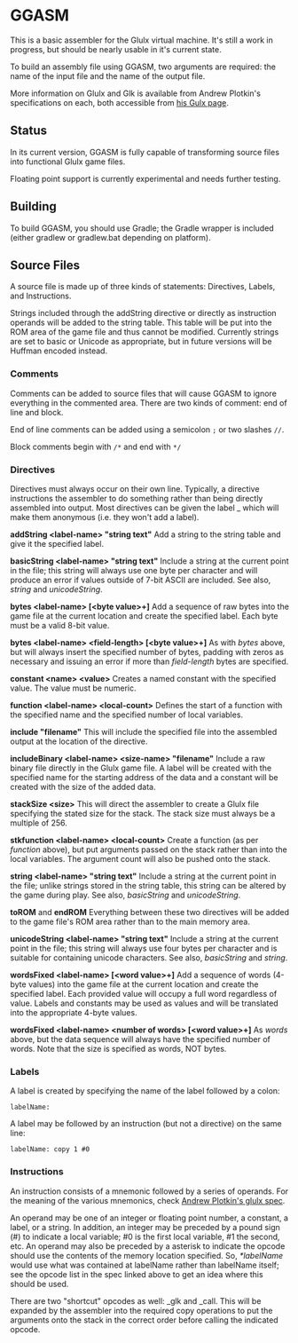 # GGASM

This is a basic assembler for the Glulx virtual machine. It's still a work in progress, but should be nearly usable in it's current state.

To build an assembly file using GGASM, two arguments are required: the name of the input file and the name of the output file.

More information on Glulx and Glk is available from Andrew Plotkin's specifications on each, both accessible from [his Gulx page](http://www.eblong.com/zarf/glulx/).

## Status

In its current version, GGASM is fully capable of transforming source files into functional Glulx game files.

Floating point support is currently experimental and needs further testing.

## Building

To build GGASM, you should use Gradle; the Gradle wrapper is included (either gradlew or gradlew.bat depending on platform).

## Source Files

A source file is made up of three kinds of statements: Directives, Labels, and Instructions.

Strings included through the addString directive or directly as instruction operands will be added to the string table. This table will be put into the ROM area of the game file and thus cannot be modified. Currently strings are set to basic or Unicode as appropriate, but in future versions will be Huffman encoded instead.

### Comments

Comments can be added to source files that will cause GGASM to ignore everything in the commented area. There are two kinds of comment: end of line and block.

End of line comments can be added using a semicolon `;` or two slashes `//`.

Block comments begin with `/*` and end with `*/`

### Directives

Directives must always occur on their own line. Typically, a directive instructions the assembler to do something rather than being directly assembled into output. Most directives can be given the label _ which will make them anonymous (i.e. they won't add a label).

**addString \<label-name\> "string text"** Add a string to the string table and give it the specified label.

**basicString \<label-name\> "string text"** Include a string at the current point in the file; this string will always use one byte per character and will produce an error if values outside of 7-bit ASCII are included. See also, *string* and *unicodeString*.

**bytes \<label-name\> [\<byte value\>+]** Add a sequence of raw bytes into the game file at the current location and create the specified label. Each byte must be a valid 8-bit value.

**bytes \<label-name\> \<field-length\> [\<byte value\>+]** As with *bytes* above, but will always insert the specified number of bytes, padding with zeros as necessary and issuing an error if more than *field-length* bytes are specified.

**constant \<name\> \<value\>** Creates a named constant with the specified value. The value must be numeric.

**function \<label-name\> \<local-count\>** Defines the start of a function with the specified name and the specified number of local variables.

**include "filename"** This will include the specified file into the assembled output at the location of the directive.

**includeBinary \<label-name\> \<size-name\> "filename"** Include a raw binary file directly in the Glulx game file. A label will be created with the specified name for the starting address of the data and a constant will be created with the size of the added data.

**stackSize \<size\>** This will direct the assembler to create a Glulx file specifying the stated size for the stack. The stack size must always be a multiple of 256.

**stkfunction \<label-name\> \<local-count\>** Create a function (as per *function* above), but put arguments passed on the stack rather than into the local variables. The argument count will also be pushed onto the stack.

**string \<label-name\> "string text"** Include a string at the current point in the file; unlike strings stored in the string table, this string can be altered by the game during play. See also, *basicString* and *unicodeString*.

**toROM** and **endROM** Everything between these two directives will be added to the game file's ROM area rather than to the main memory area.

**unicodeString \<label-name\> "string text"** Include a string at the current point in the file; this string will always use four bytes per character and is suitable for containing unicode characters. See also, *basicString* and *string*.

**wordsFixed \<label-name\> [\<word value\>+]** Add a sequence of words (4-byte values) into the game file at the current location and create the specified label. Each provided value will occupy a full word regardless of value. Labels and constants may be used as values and will be translated into the appropriate 4-byte values.

**wordsFixed \<label-name\> \<number of words\> [\<word value\>+]** As *words* above, but the data sequence will always have the specified number of words. Note that the size is specified as words, NOT bytes.

### Labels

A label is created by specifying the name of the label followed by a colon:

```
labelName:
```

A label may be followed by an instruction (but not a directive) on the same line:

```
labelName: copy 1 #0
```

### Instructions

An instruction consists of a mnemonic followed by a series of operands. For the meaning of the various mnemonics, check [Andrew Plotkin's glulx spec](http://www.eblong.com/zarf/glulx/glulx-spec.html).

An operand may be one of an integer or floating point number, a constant, a label, or a string. In addition, an integer may be preceded by a pound sign (#) to indicate a local variable; #0 is the first local variable, #1 the second, etc. An operand may also be preceded by a asterisk to indicate the opcode should use the contents of the memory location specified. So, _\*labelName_ would use what was contained at labelName rather than labelName itself; see the opcode list in the spec linked above to get an idea where this should be used.

There are two "shortcut" opcodes as well: \_glk and \_call. This will be expanded by the assembler into the required copy operations to put the arguments onto the stack in the correct order before calling the indicated opcode.
